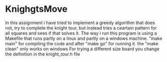 # KnighgtsMove

In this assignment i have tried to implement a greedy algorithm that does not, try to complete the knight tour, but instead tries a ceartain pattern for all squares and sees if that solves it.
The way i run this program is using a Makefile that runs  partly on a linux and partly on a windows machine.
"make main" for compiling the code and after "make go" for running it. the "make clean" only works on windows
For trying a different size board you change the definition in the knight_tour.h file

